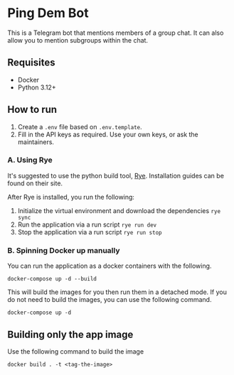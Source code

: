 # Ping Dem Bot
This is a Telegram bot that mentions members of a group chat. It can also allow you
to mention subgroups within the chat.

## Requisites
- Docker
- Python 3.12+

## How to run
1. Create a `.env` file based on `.env.template`. 
2. Fill in the API keys as required. Use your own keys, or ask the maintainers.

### A. Using Rye
It's suggested to use the python build tool, [Rye](https://rye-up.com/guide/).
Installation guides can be found on their site.

After Rye is installed, you run the following:
1. Initialize the virtual environment and download the dependencies
`rye sync`
2. Run the application via a run script
`rye run dev`
3. Stop the application via a run script
`rye run stop`

### B. Spinning Docker up manually
You can run the application as a docker containers with the following.
```shell
docker-compose up -d --build 
```

This will build the images for you then run them in a detached mode.
If you do not need to build the images, you can use the following command.
```shell
docker-compose up -d
```

## Building only the app image
Use the following command to build the image
```shell
docker build . -t <tag-the-image>
```     